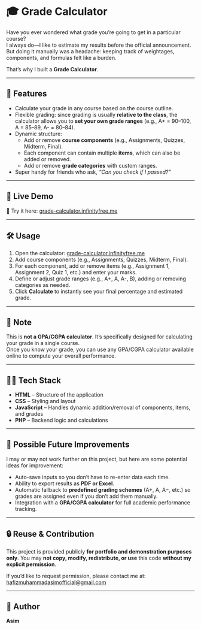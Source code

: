 # 🎓 Grade Calculator  

Have you ever wondered what grade you’re going to get in a particular course?  
I always do—I like to estimate my results before the official announcement. But doing it manually was a headache: keeping track of weightages, components, and formulas felt like a burden.  

That’s why I built a **Grade Calculator**.  

---

## 📌 Features  
- Calculate your grade in any course based on the course outline.  
- Flexible grading: since grading is usually **relative to the class**, the calculator allows you to **set your own grade ranges** (e.g., A+ = 90–100, A = 85–89, A- = 80–84).  
- Dynamic structure:  
  - Add or remove **course components** (e.g., Assignments, Quizzes, Midterm, Final).  
  - Each component can contain multiple **items**, which can also be added or removed.  
  - Add or remove **grade categories** with custom ranges.  
- Super handy for friends who ask, *“Can you check if I passed?”*  

---

## 🚀 Live Demo  
🔗 Try it here: [grade-calculator.infinityfree.me](http://grade-calculator.infinityfree.me)  

---

## 🛠️ Usage  

1. Open the calculator: [grade-calculator.infinityfree.me](http://grade-calculator.infinityfree.me)  
2. Add course components (e.g., Assignments, Quizzes, Midterm, Final).  
3. For each component, add or remove items (e.g., Assignment 1, Assignment 2, Quiz 1, etc.) and enter your marks.  
4. Define or adjust grade ranges (e.g., A+, A, A-, B), adding or removing categories as needed.  
5. Click **Calculate** to instantly see your final percentage and estimated grade.  

---

## 📝 Note  
This is **not a GPA/CGPA calculator**. It’s specifically designed for calculating your grade in a single course.  
Once you know your grade, you can use any GPA/CGPA calculator available online to compute your overall performance.  

---

## 🧑‍💻 Tech Stack  
- **HTML** – Structure of the application  
- **CSS** – Styling and layout  
- **JavaScript** – Handles dynamic addition/removal of components, items, and grades  
- **PHP** – Backend logic and calculations  

---

## 🔮 Possible Future Improvements  
I may or may not work further on this project, but here are some potential ideas for improvement:  
- Auto-save inputs so you don’t have to re-enter data each time.  
- Ability to export results as **PDF or Excel**.  
- Automatic fallback to **predefined grading schemes** (A+, A, A−, etc.) so grades are assigned even if you don’t add them manually.  
- Integration with a **GPA/CGPA calculator** for full academic performance tracking.

---

## 🔒 Reuse & Contribution  
This project is provided publicly **for portfolio and demonstration purposes only**. You may **not copy, modify, redistribute, or use** this code **without my explicit permission**.

If you’d like to request permission, please contact me at: [hafizmuhammadasimofficial@gmail.com](mailto:hafizmuhammadasimofficial@gmail.com)    

---

## 👤 Author  
**Asim**  
